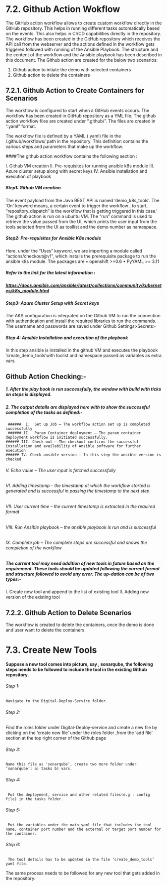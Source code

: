 # 7.2.	Github Action Wokflow

The GitHub action workflow allows to create custom workflow directly in the GitHub repository. This helps in running different tasks automatically based on the events. This also helps in CI/CD capabilities directly in the repository.
The workflow has been created in the GitHub repository which receives the API call from the webserver and the actions defined in the workflow gets triggered followed with running of the Ansible Playbook. The structure and the content of the workflow and the Ansible playbook has been described in this document. The Github action are created for the below two scenarios:
1.	Github action to intiate the demo with selected containers
2.	Github action to delete the containers 


## 7.2.1.	Github Action to Create Containers for Scenarios

The workflow is configured to start when a GitHub events occurs. The workflow has been created in GitHub repository as a YML file. The github action workflow files are created under “.github/”. The files are created in “.yaml” format. 

The workflow file is defined by a YAML (.yaml) file in the /.github/workflows/ path in the repository. This definition contains the various steps and parameters that make up the workflow.

####The github action workflow  contains the following section :

I. Github VM creation
II. Pre-requisites for running ansible k8s module
III. Azure cluster setup along with secret keys
IV. Ansible installation and execution of playbook

##### Step1: Github VM creation

The event payload from the Java REST API is named ‘demo_k8s_tools’. The ‘On' keyword means, a certain event to trigger the workflow , to start, “repository_dispatch” is the workflow that is getting triggered in this case.'
The github action is run on a ubuntu VM. The “run” command is used to retrieve the value passed from the UI, which prints the user input from the tools selected from the UI as toollist and the demo number as namespace.

##### Step2: Pre-requisites for Ansible K8s module

Here, under the “Uses” keyword, we are importing a module called “actions/checkout@v1”, which installs the prerequisite package to run the ansible k8s module. The packages are 
• openshift >=0.6
• PyYAML >= 3.11

##### Refer to the link for the latest information :

##### https://docs.ansible.com/ansible/latest/collections/community/kubernetes/k8s_module.html

##### Step3: Azure Cluster Setup with Secret keys

The AKS configuration is integrated on the Github VM to run the connection with authentication and install the required libraries to run the commands. The username and passwords are saved under Github  Settings>Secrets><name>

##### Step 4: Ansible Installation and execution of the playbook

In this step ansible is installed in the github VM and executes the playbook  ‘create_demo_tools’with toolist and namespace passed as variables as extra vars.


## Github Action Checking:-

##### 1.  After the play book is run successfully, the window with build with ticks on steps is displayed.

##### 2.  The output details are displayed here with to show the successful completion of the tasks as defined:-
     ######  I.  Set up Job – The workflow action set up is completed successfully
     ###### II.  Param Container deployment – The param container deployment workflow is initiated successfully.
    ###### III. Check out – The checkout confirms the successful installation and availability of Ansible software for further execution
    ###### IV. Check ansible version – In this step the ansible version is checked 
   ###### V. Echo value – The user input is fetched successfully
   ###### VI. Adding timestamp – the timestamp at which the workflow started is generated and is successful in passing the timestamp to the next step
   ###### VII. User current time – the current timestamp is extracted in the required format
   ###### VIII. Run Ansible playbook – the ansible playbook is run and is successful
  ###### IX. Complete job – The complete steps are successful and shows the completion of the workflow

  ##### The current tool may need addition of new tools in future based on the requirement. These tools should be updated following the current format and structure followed to avoid any error. The up-dation can be of two types:-

I.  Create new tool and append to the list of existing tool
II.  Adding new version of the existing tool

## 7.2.2. Github Action to Delete Scenarios

The workflow is created to delete the containers, once the demo is done and user want to delete the containers.

#  7.3.	Create New Tools

#### Suppose a new tool comes into picture, say , sonarqube, the following steps needs to be followed to include the tool in the existing Github repository.

 ###### Step 1:
    Navigate to the Digital-Deploy-Service folder.
 ###### Step 2:	
   Find the roles folder under Digital-Deploy-service and create a new file by clicking on the ‘create new file’ under the roles folder ,from the ‘add file’ section at the top right corner of the Github page
 ###### Step 3:
    Name this file as ‘sonarqube’, create two more folder under ‘sonarqube’: a) tasks b) vars.
 ###### Step 4:
     Put the deployment, service and other related files(e.g : config file) in the tasks folder.
 ###### Step 5:
	 Put the variables under the main.yaml file that includes the tool name, container port number and the external or target port number for the container.
 ###### Step 6:
	 The tool details has to be updated in the file ‘create_demo_tools’ yaml file.
	 
 The same process needs to be followed for any new tool that gets added in the repository.
